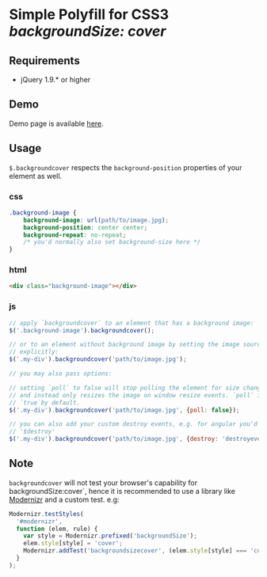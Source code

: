 # Simple Polyfill for CSS3 *backgroundSize: cover*

## Requirements 

- jQuery 1.9.\* or higher

## Demo

Demo page is available [here](http://iwyg.github.io/jquery.backgroundcover/).

## Usage

`$.backgroundcover` respects the `background-position` properties of your element as well.

### css
```css
.background-image {
	background-image: url(path/to/image.jpg);
	background-position: center center;
	background-repeat: no-repeat;
	/* you'd normally also set background-size here */
}
```
### html
```html
<div class="background-image"></div>
```

### js
```js
// apply `backgroundcover` to an element that has a background image:
$('.background-image').backgroundcover();

// or to an element without background image by setting the image source
// explicitly:
$('.my-div').backgroundcover('path/to/image.jpg');

// you may also pass options:

// setting `poll` to false will stop polling the element for size change
// and instead only resizes the image on window resize events. `poll` is set to
// `true`by default.
$('.my-div').backgroundcover('path/to/image.jpg', {poll: false});

// you can also add your custom destroy events, e.g. for angular you'd add
// '$destroy'
$('.my-div').backgroundcover('path/to/image.jpg', {destroy: 'destroyevent'});
```

## Note

`backgroundcover` will not test your browser's capability for backgroundSize:cover`, hence it is recommended to use a library like [Modernizr][1] and a custom test. e.g: 

```js
Modernizr.testStyles(
  '#modernizr',
  function (elem, rule) {
    var style = Modernizr.prefixed('backgroundSize');
    elem.style[style] = 'cover';
    Modernizr.addTest('backgroundsizecover', (elem.style[style] === 'cover'))
  }
);
```

[1]: http://modernizr.com/
